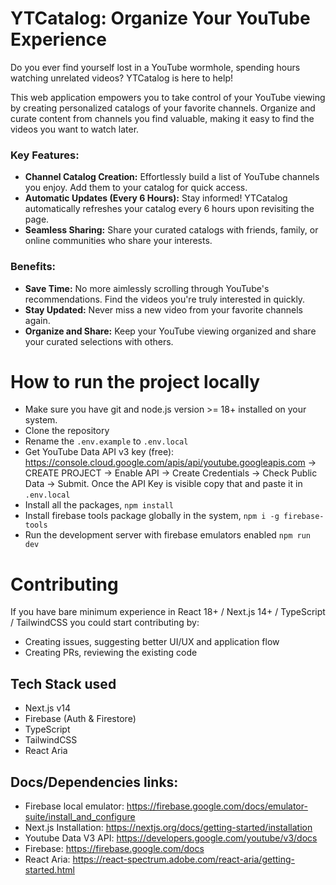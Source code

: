 # YTCatalog: Organize Your YouTube Experience

Do you ever find yourself lost in a YouTube wormhole, spending hours watching unrelated videos? YTCatalog is here to help!

This web application empowers you to take control of your YouTube viewing by creating personalized catalogs of your favorite channels. Organize and curate content from channels you find valuable, making it easy to find the videos you want to watch later.

### Key Features:

- **Channel Catalog Creation:** Effortlessly build a list of YouTube channels you enjoy. Add them to your catalog for quick access.
- **Automatic Updates (Every 6 Hours):** Stay informed! YTCatalog automatically refreshes your catalog every 6 hours upon revisiting the page.
- **Seamless Sharing:** Share your curated catalogs with friends, family, or online communities who share your interests.

### Benefits:

- **Save Time:** No more aimlessly scrolling through YouTube's recommendations. Find the videos you're truly interested in quickly.
- **Stay Updated:** Never miss a new video from your favorite channels again.
- **Organize and Share:** Keep your YouTube viewing organized and share your curated selections with others.


# How to run the project locally

- Make sure you have git and node.js version >= 18+ installed on your system.
- Clone the repository
- Rename the `.env.example` to `.env.local`
- Get YouTube Data API v3 key (free): https://console.cloud.google.com/apis/api/youtube.googleapis.com -> CREATE PROJECT -> Enable API -> Create Credentials -> Check Public Data -> Submit. Once the API Key is visible copy that and paste it in `.env.local`
- Install all the packages, `npm install`
- Install firebase tools package globally in the system, `npm i -g firebase-tools`
- Run the development server with firebase emulators enabled `npm run dev`

# Contributing

If you have bare minimum experience in React 18+ / Next.js 14+ / TypeScript / TailwindCSS you could start contributing by:
- Creating issues, suggesting better UI/UX and application flow
- Creating PRs, reviewing the existing code

## Tech Stack used

- Next.js v14
- Firebase (Auth & Firestore)
- TypeScript
- TailwindCSS
- React Aria

## Docs/Dependencies links:

- Firebase local emulator: https://firebase.google.com/docs/emulator-suite/install_and_configure
- Next.js Installation: https://nextjs.org/docs/getting-started/installation
- Youtube Data V3 API: https://developers.google.com/youtube/v3/docs
- Firebase: https://firebase.google.com/docs
- React Aria: https://react-spectrum.adobe.com/react-aria/getting-started.html

